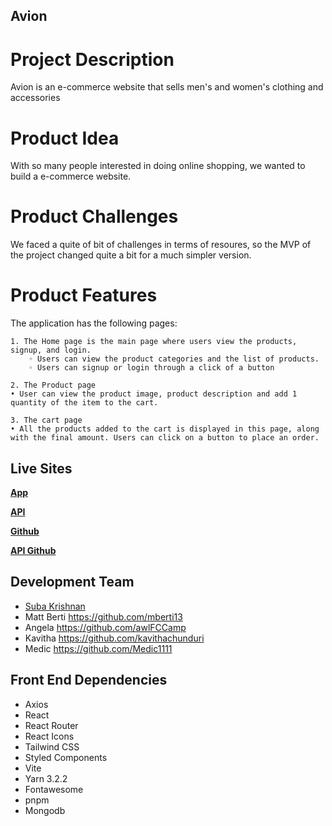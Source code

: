 ## Avion
# Project Description
Avion is an e-commerce website that sells men's and women's clothing and accessories
# Product Idea
With so many people interested in doing online shopping, we wanted to build a e-commerce website. 
# Product Challenges
We faced a quite of bit of challenges in terms of resoures, so the MVP of the project changed quite a bit for a much simpler version.
# Product Features
The application has  the following pages:

    1. The Home page is the main page where users view the products, signup, and login. 
        ◦ Users can view the product categories and the list of products.          
        ◦ Users can signup or login through a click of a button
        
    2. The Product page
    • User can view the product image, product description and add 1 quantity of the item to the cart.

    3. The cart page
    • All the products added to the cart is displayed in this page, along with the final amount. Users can click on a button to place an order.

  
## Live Sites
[**App**](https://avionstore.netlify.app/)

[**API**](https://voyage-server-xk0b.onrender.com/api/v1/products)

[**Github**](https://github.com/chingu-voyages/v41-bears-team-23)

[**API Github**](https://github.com/chingu-voyages/v41-bears-team-23be/)

## Development Team
- [Suba Krishnan](https://github.com/suba-krishnan)
- Matt Berti https://github.com/mberti13
- Angela https://github.com/awlFCCamp
- Kavitha https://github.com/kavithachunduri
- Medic https://github.com/Medic1111

## Front End Dependencies

- Axios
- React
- React Router
- React Icons
- Tailwind CSS
- Styled Components
- Vite
- Yarn 3.2.2
- Fontawesome
- pnpm
- Mongodb

